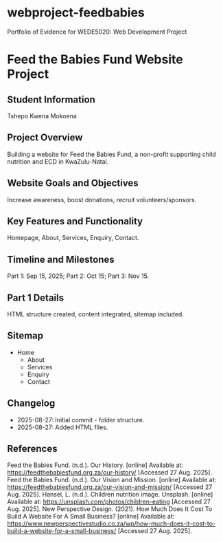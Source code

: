 # webproject-feedbabies
Portfolio of Evidence for WEDE5020: Web Development Project
# Feed the Babies Fund Website Project

## Student Information
Tshepo Kwena Mokoena

## Project Overview
Building a website for Feed the Babies Fund, a non-profit supporting child nutrition and ECD in KwaZulu-Natal.

## Website Goals and Objectives
Increase awareness, boost donations, recruit volunteers/sponsors.

## Key Features and Functionality
Homepage, About, Services, Enquiry, Contact.

## Timeline and Milestones
Part 1: Sep 15, 2025; Part 2: Oct 15; Part 3: Nov 15.

## Part 1 Details
HTML structure created, content integrated, sitemap included.

## Sitemap
- Home
  - About
  - Services
  - Enquiry
  - Contact

## Changelog
- 2025-08-27: Initial commit - folder structure.
- 2025-08-27: Added HTML files.

## References
Feed the Babies Fund. (n.d.). Our History. [online] Available at: https://feedthebabiesfund.org.za/our-history/ [Accessed 27 Aug. 2025].
Feed the Babies Fund. (n.d.). Our Vision and Mission. [online] Available at: https://feedthebabiesfund.org.za/our-vision-and-mission/ [Accessed 27 Aug. 2025].
Hansel, L. (n.d.). Children nutrition image. Unsplash. [online] Available at: https://unsplash.com/photos/children-eating [Accessed 27 Aug. 2025].
New Perspective Design. (2021). How Much Does It Cost To Build A Website For A Small Business? [online] Available at: https://www.newperspectivestudio.co.za/wp/how-much-does-it-cost-to-build-a-website-for-a-small-business/ [Accessed 27 Aug. 2025].